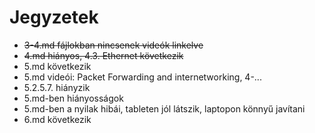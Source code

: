 # Jegyzetek

* ~~3-4.md fájlokban nincsenek videók linkelve~~
* ~~4.md hiányos, 4.3. Ethernet következik~~
* 5.md következik
* 5.md videói: Packet Forwarding and internetworking, 4-...
* 5.2.5.7. hiányzik
* 5.md-ben hiányosságok
* 5.md-ben a nyilak hibái, tableten jól látszik, laptopon könnyű javítani
* 6.md következik
